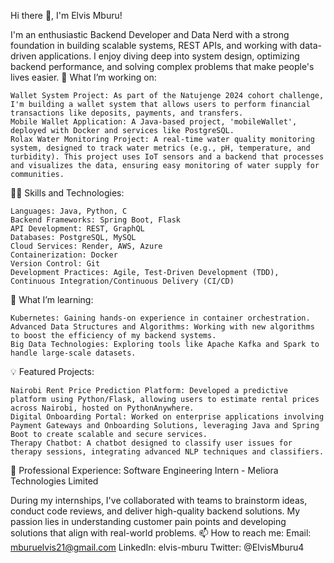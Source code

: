 Hi there 👋, I'm Elvis Mburu!

I'm an enthusiastic Backend Developer and Data Nerd with a strong foundation in building scalable systems, REST APIs, and working with data-driven applications. I enjoy diving deep into system design, optimizing backend performance, and solving complex problems that make people's lives easier.
🔭 What I’m working on:

    Wallet System Project: As part of the Natujenge 2024 cohort challenge, I'm building a wallet system that allows users to perform financial transactions like deposits, payments, and transfers.
    Mobile Wallet Application: A Java-based project, 'mobileWallet', deployed with Docker and services like PostgreSQL.
    Rolax Water Monitoring Project: A real-time water quality monitoring system, designed to track water metrics (e.g., pH, temperature, and turbidity). This project uses IoT sensors and a backend that processes and visualizes the data, ensuring easy monitoring of water supply for communities.

👨‍💻 Skills and Technologies:

    Languages: Java, Python, C
    Backend Frameworks: Spring Boot, Flask
    API Development: REST, GraphQL
    Databases: PostgreSQL, MySQL
    Cloud Services: Render, AWS, Azure
    Containerization: Docker
    Version Control: Git
    Development Practices: Agile, Test-Driven Development (TDD), Continuous Integration/Continuous Delivery (CI/CD)

🌱 What I’m learning:

    Kubernetes: Gaining hands-on experience in container orchestration.
    Advanced Data Structures and Algorithms: Working with new algorithms to boost the efficiency of my backend systems.
    Big Data Technologies: Exploring tools like Apache Kafka and Spark to handle large-scale datasets.

💡 Featured Projects:

    Nairobi Rent Price Prediction Platform: Developed a predictive platform using Python/Flask, allowing users to estimate rental prices across Nairobi, hosted on PythonAnywhere.
    Digital Onboarding Portal: Worked on enterprise applications involving Payment Gateways and Onboarding Solutions, leveraging Java and Spring Boot to create scalable and secure services.
    Therapy Chatbot: A chatbot designed to classify user issues for therapy sessions, integrating advanced NLP techniques and classifiers.

💼 Professional Experience: 
Software Engineering Intern - Meliora Technologies Limited

During my internships, I've collaborated with teams to brainstorm ideas, conduct code reviews, and deliver high-quality backend solutions. My passion lies in understanding customer pain points and developing solutions that align with real-world problems.
📫 How to reach me:
Email: mburuelvis21@gmail.com
LinkedIn: elvis-mburu
Twitter: @ElvisMburu4
